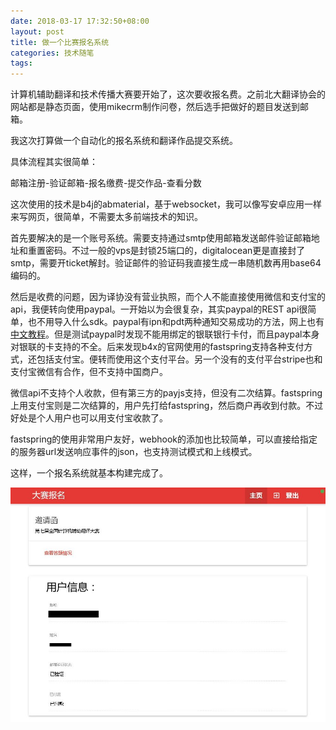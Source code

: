 ```yaml
---
date: 2018-03-17 17:32:50+08:00
layout: post
title: 做一个比赛报名系统
categories: 技术随笔
tags: 
---
```


计算机辅助翻译和技术传播大赛要开始了，这次要收报名费。之前北大翻译协会的网站都是静态页面，使用mikecrm制作问卷，然后选手把做好的题目发送到邮箱。

我这次打算做一个自动化的报名系统和翻译作品提交系统。

具体流程其实很简单：

邮箱注册-验证邮箱-报名缴费-提交作品-查看分数

这次使用的技术是b4j的abmaterial，基于websocket，我可以像写安卓应用一样来写网页，很简单，不需要太多前端技术的知识。

首先要解决的是一个账号系统。需要支持通过smtp使用邮箱发送邮件验证邮箱地址和重置密码。不过一般的vps是封锁25端口的，digitalocean更是直接封了smtp，需要开ticket解封。验证邮件的验证码我直接生成一串随机数再用base64编码的。

然后是收费的问题，因为译协没有营业执照，而个人不能直接使用微信和支付宝的api，我便转向使用paypal。一开始以为会很复杂，其实paypal的REST api很简单，也不用导入什么sdk。paypal有ipn和pdt两种通知交易成功的方法，网上也有[中文教程](http://blog.csdn.net/a53657561/article/details/64982411)。但是测试paypal时发现不能用绑定的银联银行卡付，而且paypal本身对银联的卡支持的不全。后来发现b4x的官网使用的fastspring支持各种支付方式，还包括支付宝。便转而使用这个支付平台。另一个没有的支付平台stripe也和支付宝微信有合作，但不支持中国商户。

微信api不支持个人收款，但有第三方的payjs支持，但没有二次结算。fastspring上用支付宝则是二次结算的，用户先打给fastspring，然后商户再收到付款。不过好处是个人用户也可以用支付宝收款了。

fastspring的使用非常用户友好，webhook的添加也比较简单，可以直接给指定的服务器url发送响应事件的json，也支持测试模式和上线模式。

这样，一个报名系统就基本构建完成了。

![](https://github.com/xulihang/xulihang.github.io/raw/master/album/bm.png)

